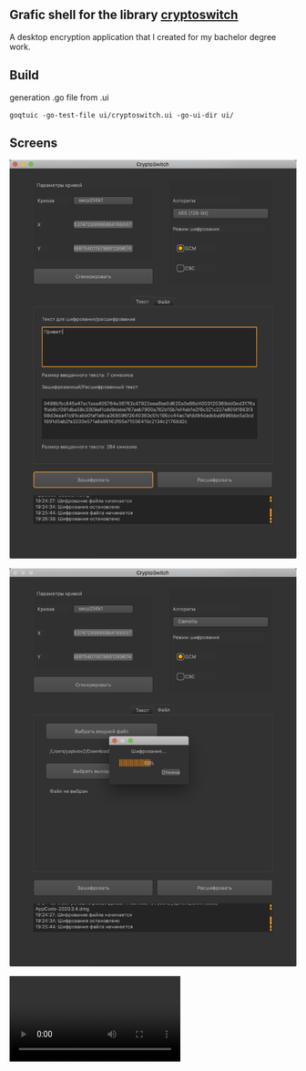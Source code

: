 ## Grafic shell for the library [cryptoswitch](https://github.com/elizarpif/diploma-elliptic)

A desktop encryption application that I created for my bachelor degree work.

## Build

generation .go file from .ui 
```shell script
goqtuic -go-test-file ui/cryptoswitch.ui -go-ui-dir ui/
```

## Screens 
![Text encryption ](https://github.com/elizarpif/cryptoswitch-ui/blob/develop/assets/11.png)

![File encryption ](https://github.com/elizarpif/cryptoswitch-ui/blob/develop/assets/22.png)

![Example of the working program (video)](https://github.com/elizarpif/cryptoswitch-ui/blob/develop/assets/record.mov)
